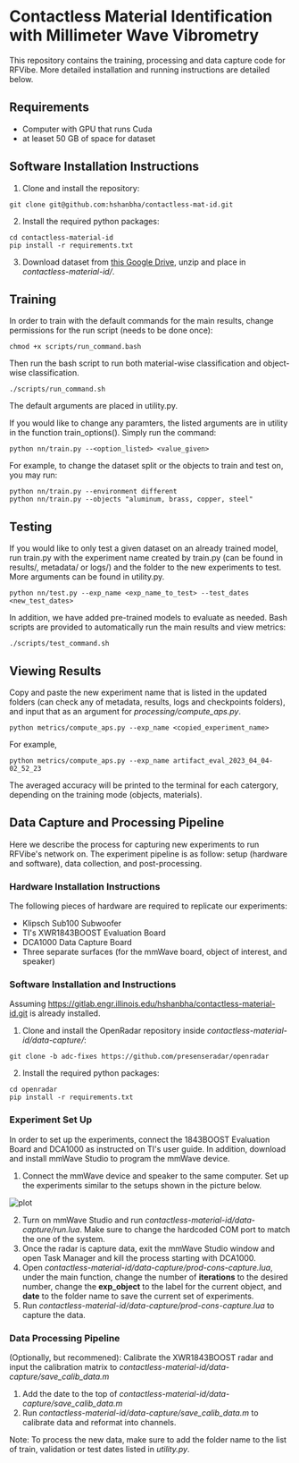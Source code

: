# Contactless Material Identification with Millimeter Wave Vibrometry
This repository contains the training, processing and data capture code for RFVibe. More detailed installation and running instructions are detailed below.

## Requirements
- Computer with GPU that runs Cuda
- at leaset 50 GB of space for dataset
## Software Installation Instructions
1. Clone and install the repository:
```
git clone git@github.com:hshanbha/contactless-mat-id.git
```
2. Install the required python packages:
```
cd contactless-material-id
pip install -r requirements.txt
```
3. Download dataset from [this Google Drive](https://drive.google.com/drive/folders/1QHKSPK9nfHmPVjcHXf1ZVb9CegpqqyEz?usp=sharing), unzip and place in *contactless-material-id/*.
## Training
In order to train with the default commands for the main results, change permissions for the run script (needs to be done once):
```
chmod +x scripts/run_command.bash
```
Then run the bash script to run both material-wise classification and object-wise classification. 
```
./scripts/run_command.sh
```
The default arguments are placed in utility.py. 

If you would like to change any paramters, the listed arguments are in utility in the function train_options(). Simply run the command:
```
python nn/train.py --<option_listed> <value_given>
```
For example, to change the dataset split or the objects to train and test on, you may run:
```
python nn/train.py --environment different 
python nn/train.py --objects "aluminum, brass, copper, steel"
```

## Testing
If you would like to only test a given dataset on an already trained model, run train.py with the experiment name created by train.py (can be found in results/, metadata/ or logs/) and the folder to the new experiments to test. More arguments can be found in utility.py.
```
python nn/test.py --exp_name <exp_name_to_test> --test_dates <new_test_dates>
```
In addition, we have added pre-trained models to evaluate as needed. Bash scripts are provided to automatically run the main results and view metrics:
```
./scripts/test_command.sh
```

## Viewing Results
Copy and paste the new experiment name that is listed in the updated folders (can check any of metadata, results, logs and checkpoints folders), and input that as an argument for *processing/compute_aps.py*.
```
python metrics/compute_aps.py --exp_name <copied_experiment_name>
```
For example, 
```
python metrics/compute_aps.py --exp_name artifact_eval_2023_04_04-02_52_23
```
The averaged accuracy will be printed to the terminal for each catergory, depending on the training mode (objects, materials).

## Data Capture and Processing Pipeline
Here we describe the process for capturing new experiments to run RFVibe's network on. The experiment pipeline is as follow: setup (hardware and software), data collection, and post-processing.

### Hardware Installation Instructions
The following pieces of hardware are required to replicate our experiments:
- Klipsch Sub100 Subwoofer
- TI's XWR1843BOOST Evaluation Board
- DCA1000 Data Capture Board
- Three separate surfaces (for the mmWave board, object of interest, and speaker)

### Software Installation and Instructions
Assuming https://gitlab.engr.illinois.edu/hshanbha/contactless-material-id.git is already installed.
1. Clone and install the OpenRadar repository inside *contactless-material-id/data-capture/*:
```
git clone -b adc-fixes https://github.com/presenseradar/openradar
```
2. Install the required python packages:
```
cd openradar
pip install -r requirements.txt
```

### Experiment Set Up
In order to set up the experiments, connect the 1843BOOST Evaluation Board and DCA1000 as instructed on TI's user guide. In addition, download and install mmWave Studio to program the mmWave device. 

1. Connect the mmWave device and speaker to the same computer. Set up the experiments similar to the setups shown in the picture below. 

![plot](https://github.com/hshanbha/contactless-mat-id/blob/main/images/setup.png?raw=true)

2. Turn on mmWave Studio and run *contactless-material-id/data-capture/run.lua*. Make sure to change the hardcoded COM port to match the one of the system. 
3. Once the radar is capture data, exit the mmWave Studio window and open Task Manager and kill the process starting with DCA1000. 
4. Open *contactless-material-id/data-capture/prod-cons-capture.lua*, under the main function, change the number of **iterations** to the desired number, change the **exp_object** to the label for the current object, and **date** to the folder name to save the current set of experiments. 
5. Run *contactless-material-id/data-capture/prod-cons-capture.lua* to capture the data.

### Data Processing Pipeline
(Optionally, but recommened): Calibrate the XWR1843BOOST radar and input the calibration matrix to *contactless-material-id/data-capture/save_calib_data.m*
1. Add the date to the top of *contactless-material-id/data-capture/save_calib_data.m*
2. Run *contactless-material-id/data-capture/save_calib_data.m* to calibrate data and reformat into channels. 

Note: To process the new data, make sure to add the folder name to the list of train, validation or test dates listed in *utility.py*.
